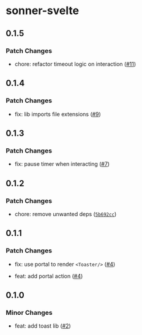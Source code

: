 # sonner-svelte

## 0.1.5

### Patch Changes

- chore: refactor timeout logic on interaction ([#11](https://github.com/devloop01/sonner-svelte/pull/11))

## 0.1.4

### Patch Changes

- fix: lib imports file extensions ([#9](https://github.com/devloop01/sonner-svelte/pull/9))

## 0.1.3

### Patch Changes

- fix: pause timer when interacting ([#7](https://github.com/devloop01/sonner-svelte/pull/7))

## 0.1.2

### Patch Changes

- chore: remove unwanted deps ([`5b692cc`](https://github.com/devloop01/sonner-svelte/commit/5b692cc8a7d794e636980ef904561cbd991aaa9d))

## 0.1.1

### Patch Changes

- fix: use portal to render `<Toaster/>` ([#4](https://github.com/devloop01/sonner-svelte/pull/4))

- feat: add portal action ([#4](https://github.com/devloop01/sonner-svelte/pull/4))

## 0.1.0

### Minor Changes

- feat: add toast lib ([#2](https://github.com/devloop01/sonner-svelte/pull/2))
